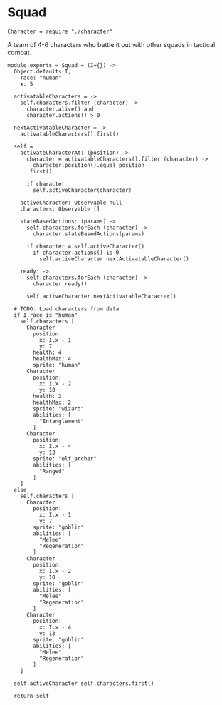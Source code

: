 Squad
=====

    Character = require "./character"

A team of 4-6 characters who battle it out with other squads in tactical combat.

    module.exports = Squad = (I={}) ->
      Object.defaults I,
        race: "human"
        x: 5

      activatableCharacters = ->
        self.characters.filter (character) ->
          character.alive() and
          character.actions() > 0

      nextActivatableCharacter = ->
        activatableCharacters().first()

      self =
        activateCharacterAt: (position) ->
          character = activatableCharacters().filter (character) ->
            character.position().equal position
          .first()

          if character
            self.activeCharacter(character)

        activeCharacter: Observable null
        characters: Observable []

        stateBasedActions: (params) ->
          self.characters.forEach (character) ->
            character.stateBasedActions(params)

          if character = self.activeCharacter()
            if character.actions() is 0
              self.activeCharacter nextActivatableCharacter()

        ready: ->
          self.characters.forEach (character) ->
            character.ready()

          self.activeCharacter nextActivatableCharacter()

      # TODO: Load characters from data
      if I.race is "human"
        self.characters [
          Character
            position:
              x: I.x - 1
              y: 7
            health: 4
            healthMax: 4
            sprite: "human"
          Character
            position:
              x: I.x - 2
              y: 10
            health: 2
            healthMax: 2
            sprite: "wizard"
            abilities: [
              "Entanglement"
            ]
          Character
            position:
              x: I.x - 4
              y: 13
            sprite: "elf_archer"
            abilities: [
              "Ranged"
            ]
        ]
      else
        self.characters [
          Character
            position:
              x: I.x - 1
              y: 7
            sprite: "goblin"
            abilities: [
              "Melee"
              "Regeneration"
            ]
          Character
            position:
              x: I.x - 2
              y: 10
            sprite: "goblin"
            abilities: [
              "Melee"
              "Regeneration"
            ]
          Character
            position:
              x: I.x - 4
              y: 13
            sprite: "goblin"
            abilities: [
              "Melee"
              "Regeneration"
            ]
        ]

      self.activeCharacter self.characters.first()

      return self
